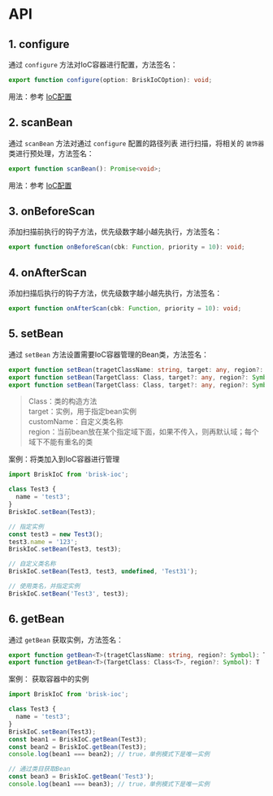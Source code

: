 # API

## 1. configure

通过 `configure` 方法对IoC容器进行配置，方法签名：

```ts
export function configure(option: BriskIoCOption): void;
```

用法：参考 [IoC配置](./configuration)

## 2. scanBean

通过 `scanBean` 方法对通过 `configure` 配置的路径列表 进行扫描，将相关的 `装饰器` 类进行预处理，方法签名：

```ts
export function scanBean(): Promise<void>;
```

用法：参考 [IoC配置](./configuration)

## 3. onBeforeScan

添加扫描前执行的钩子方法，优先级数字越小越先执行，方法签名：

```ts
export function onBeforeScan(cbk: Function, priority = 10): void;
```

## 4. onAfterScan

添加扫描后执行的钩子方法，优先级数字越小越先执行，方法签名：

```ts
export function onAfterScan(cbk: Function, priority = 10): void;
```

## 5. setBean

通过 `setBean` 方法设置需要IoC容器管理的Bean类，方法签名：

```ts
export function setBean(tragetClassName: string, target: any, region?: Symbol): void;
export function setBean(TargetClass: Class, target?: any, region?: Symbol): void;
export function setBean(TargetClass: Class, target?: any, region?: Symbol, customName?: string): void;
```

> Class：类的构造方法  
> target：实例，用于指定bean实例  
> customName：自定义类名称  
> region：当前bean放在某个指定域下面，如果不传入，则再默认域；每个域下不能有重名的类

案例：将类加入到IoC容器进行管理

```ts
import BriskIoC from 'brisk-ioc';

class Test3 {
  name = 'test3';
}
BriskIoC.setBean(Test3);

// 指定实例
const test3 = new Test3();
test3.name = '123';
BriskIoC.setBean(Test3, test3);

// 自定义类名称
BriskIoC.setBean(Test3, test3, undefined, 'Test31');

// 使用类名，并指定实例
BriskIoC.setBean('Test3', test3);
```

## 6. getBean

通过 `getBean` 获取实例，方法签名：

```ts
export function getBean<T>(tragetClassName: string, region?: Symbol): T | undefined;
export function getBean<T>(TargetClass: Class<T>, region?: Symbol): T | undefined;
```

案例： 获取容器中的实例

```ts
import BriskIoC from 'brisk-ioc';

class Test3 {
  name = 'test3';
}
BriskIoC.setBean(Test3);
const bean1 = BriskIoC.getBean(Test3);
const bean2 = BriskIoC.getBean(Test3);
console.log(bean1 === bean2); // true，单例模式下是唯一实例

// 通过类目获取Bean
const bean3 = BriskIoC.getBean('Test3');
console.log(bean1 === bean3); // true，单例模式下是唯一实例
```